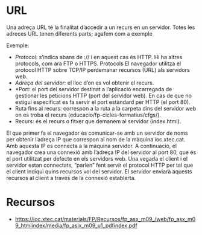 # URL 

Una adreça URL té la finalitat d’accedir a un recurs en un servidor.
Totes les adreces URL tenen diferents parts; agafem com a exemple

Exemple:

- *Protocol*: s’indica abans de :// i en aquest cas és HTTP. Hi ha altres
protocols, com ara FTP o HTTPS. Protocols El navegador utilitza el protocol
HTTP sobre TCP/IP perdemanar recursos (URL) als servidors web.
- *Adreça del servidor*: el lloc d’on es vol obtenir el recurs.
- *Port: el port del servidor destinat a l’aplicació encarregada de gestionar les
peticions HTTP (port del servidor web). En cas de que no estigui especificat
es fa servir el port estàndard per HTTP (el port 80).
- Ruta fins al recurs: correspon a la ruta a la carpeta dins del servidor web
on es troba el recurs (educacio/fp-cicles-formatius/cfgs/).
- Recurs: és el recurs o fitxer que demanem al servidor (index.html).

El que primer fa el navegador és comunicar-se amb un servidor de noms per obtenir l’adreça IP que correspon al nom de la màquina ioc.xtec.cat. Amb aquesta IP es
connecta a la màquina servidor. A continuació, el navegador crea una connexió amb l’adreça IP del servidor al port 80, que és el port utilitzat per defecte en els
servidors web. Una vegada el client i el servidor estan connectats, “parlen” fent servir el protocol HTTP per tal que el client indiqui quins recursos vol del servidor. El servidor enviarà aquests recursos al client a través de la connexió establerta.

# Recursos
- https://ioc.xtec.cat/materials/FP/Recursos/fp_asx_m09_/web/fp_asx_m09_htmlindex/media/fp_asix_m09_u1_pdfindex.pdf
